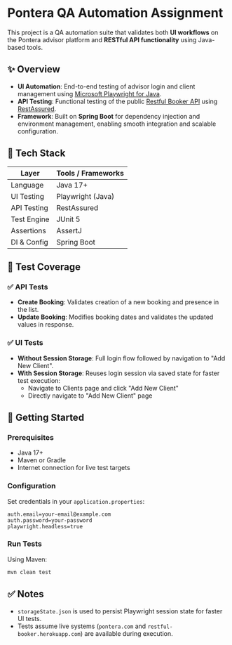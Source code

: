 # Pontera QA Automation Assignment

This project is a QA automation suite that validates both **UI workflows** on the Pontera advisor platform and **RESTful API functionality** using Java-based tools.

## ✨ Overview

- **UI Automation**: End-to-end testing of advisor login and client management using [Microsoft Playwright for Java](https://playwright.dev/java/).
- **API Testing**: Functional testing of the public [Restful Booker API](https://restful-booker.herokuapp.com/) using [RestAssured](https://rest-assured.io/).
- **Framework**: Built on **Spring Boot** for dependency injection and environment management, enabling smooth integration and scalable configuration.

## 🔧 Tech Stack

| Layer       | Tools / Frameworks               |
|-------------|----------------------------------|
| Language    | Java 17+                         |
| UI Testing  | Playwright (Java)                |
| API Testing | RestAssured                      |
| Test Engine | JUnit 5                          |
| Assertions  | AssertJ                          |
| DI & Config | Spring Boot                      |

## 🧪 Test Coverage

### ✅ API Tests
- **Create Booking**: Validates creation of a new booking and presence in the list.
- **Update Booking**: Modifies booking dates and validates the updated values in response.

### ✅ UI Tests
- **Without Session Storage**: Full login flow followed by navigation to "Add New Client".
- **With Session Storage**: Reuses login session via saved state for faster test execution:
  - Navigate to Clients page and click "Add New Client"
  - Directly navigate to "Add New Client" page

## 🚀 Getting Started

### Prerequisites
- Java 17+
- Maven or Gradle
- Internet connection for live test targets

### Configuration

Set credentials in your `application.properties`:
```properties
auth.email=your-email@example.com
auth.password=your-password
playwright.headless=true
```

### Run Tests

Using Maven:
```bash
mvn clean test
```

## ✅ Notes

- `storageState.json` is used to persist Playwright session state for faster UI tests.
- Tests assume live systems (`pontera.com` and `restful-booker.herokuapp.com`) are available during execution.
